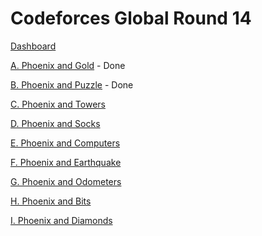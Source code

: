 # Codeforces Global Round 14

[Dashboard](https://codeforces.com/contest/1515)

[A. Phoenix and Gold](https://codeforces.com/contest/1515/problem/A) - Done

[B. Phoenix and Puzzle](https://codeforces.com/contest/1515/problem/B) - Done

[C. Phoenix and Towers](https://codeforces.com/contest/1515/problem/C)

[D. Phoenix and Socks](https://codeforces.com/contest/1515/problem/D)

[E. Phoenix and Computers](https://codeforces.com/contest/1515/problem/E)

[F. Phoenix and Earthquake](https://codeforces.com/contest/1515/problem/F)

[G. Phoenix and Odometers](https://codeforces.com/contest/1515/problem/G)

[H. Phoenix and Bits](https://codeforces.com/contest/1515/problem/H)

[I. Phoenix and Diamonds](https://codeforces.com/contest/1515/problem/I)
